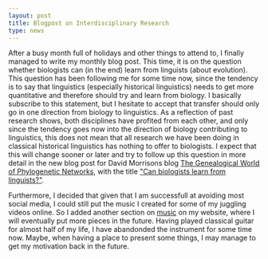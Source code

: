 ```yaml
---
layout: post
title: Blogpost on Interdisciplinary Research 
type: news
---
```


After a busy month full of holidays and other things to attend to, I finally managed to write my monthly blog post. This time, it is on the question whether biologists can (in the end) learn from linguists (about evolution). This question has been following me for some time now, since the tendency is to say that linguistics (especially historical linguistics) needs to get more quantitative and therefore should try and learn from biology. I basically subscribe to this statement, but I hesitate to accept that transfer should only go in one direction from biology to linguistics. As a reflection of past research shows, both disciplines have profited from each other, and only since the tendency goes now into the direction of biology contributing to linguistics, this does not mean that all research we have been doing in classical historical linguistics has nothing to offer to biologists. I expect that this will change sooner or later and try to follow up this question in more detail in the new blog post for David Morrisons blog [The Genealogical World of Phylogenetic Networks](phylonetworks.blogspot.com), with the title ["Can biologists learn from linguists?"](http://phylonetworks.blogspot.fr/2016/07/can-biologists-learn-from-linguists.html).

Furthermore, I decided that given that I am successfull at avoiding most social media, I could still put the music I created for some of my juggling videos online. So I added another section on [music](http://lingulist.de/music.html) on my website, where I will eventually put more pieces in the future. Having played classical guitar for almost half of my life, I have abandonded the instrument for some time now. Maybe, when having a place to present some things, I may manage to get my motivation back in the future.

